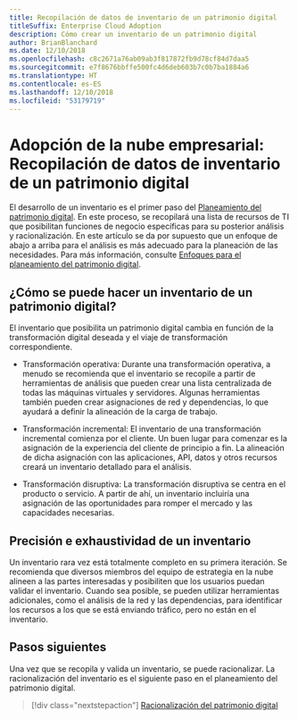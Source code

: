 ```yaml
---
title: Recopilación de datos de inventario de un patrimonio digital
titleSuffix: Enterprise Cloud Adoption
description: Cómo crear un inventario de un patrimonio digital
author: BrianBlanchard
ms.date: 12/10/2018
ms.openlocfilehash: c8c2671a76ab09ab3f817872fb9d78cf84d7daa5
ms.sourcegitcommit: e7f8676bbffe500fc4d6deb603b7c0b7ba1884a6
ms.translationtype: HT
ms.contentlocale: es-ES
ms.lasthandoff: 12/10/2018
ms.locfileid: "53179719"
---
```

# <a name="enterprise-cloud-adoption-gather-inventory-data-for-a-digital-estate"></a>Adopción de la nube empresarial: Recopilación de datos de inventario de un patrimonio digital

El desarrollo de un inventario es el primer paso del [Planeamiento del patrimonio digital](overview.md). En este proceso, se recopilará una lista de recursos de TI que posibilitan funciones de negocio específicas para su posterior análisis y racionalización. En este artículo se da por supuesto que un enfoque de abajo a arriba para el análisis es más adecuado para la planeación de las necesidades. Para más información, consulte [Enfoques para el planeamiento del patrimonio digital](./approach.md).

## <a name="how-can-a-digital-estate-be-inventoried"></a>¿Cómo se puede hacer un inventario de un patrimonio digital?

El inventario que posibilita un patrimonio digital cambia en función de la transformación digital deseada y el viaje de transformación correspondiente.

- Transformación operativa: Durante una transformación operativa, a menudo se recomienda que el inventario se recopile a partir de herramientas de análisis que pueden crear una lista centralizada de todas las máquinas virtuales y servidores. Algunas herramientas también pueden crear asignaciones de red y dependencias, lo que ayudará a definir la alineación de la carga de trabajo.

- Transformación incremental: El inventario de una transformación incremental comienza por el cliente. Un buen lugar para comenzar es la asignación de la experiencia del cliente de principio a fin. La alineación de dicha asignación con las aplicaciones, API, datos y otros recursos creará un inventario detallado para el análisis.

- Transformación disruptiva: La transformación disruptiva se centra en el producto o servicio. A partir de ahí, un inventario incluiría una asignación de las oportunidades para romper el mercado y las capacidades necesarias.

## <a name="accuracy-and-completeness-of-an-inventory"></a>Precisión e exhaustividad de un inventario

Un inventario rara vez está totalmente completo en su primera iteración. Se recomienda que diversos miembros del equipo de estrategia en la nube alineen a las partes interesadas y posibiliten que los usuarios puedan validar el inventario. Cuando sea posible, se pueden utilizar herramientas adicionales, como el análisis de la red y las dependencias, para identificar los recursos a los que se está enviando tráfico, pero no están en el inventario.

## <a name="next-steps"></a>Pasos siguientes

Una vez que se recopila y valida un inventario, se puede racionalizar. La racionalización del inventario es el siguiente paso en el planeamiento del patrimonio digital.

> [!div class="nextstepaction"]
> [Racionalización del patrimonio digital](rationalize.md)
